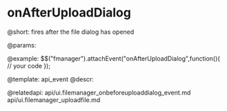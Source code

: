 onAfterUploadDialog
=============

@short:
	fires after the file dialog has opened 

@params:



@example:
$$("fmanager").attachEvent("onAfterUploadDialog",function(){
    // your code
});



@template:	api_event
@descr:

@relatedapi:
api/ui.filemanager_onbeforeuploaddialog_event.md
api/ui.filemanager_uploadfile.md
